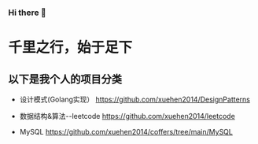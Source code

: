 ### Hi there 👋

<!--
**xuehen2014/xuehen2014** is a ✨ _special_ ✨ repository because its `README.md` (this file) appears on your GitHub profile.

Here are some ideas to get you started:

- 🔭 I’m currently working on ...
- 🌱 I’m currently learning ...
- 👯 I’m looking to collaborate on ...
- 🤔 I’m looking for help with ...
- 💬 Ask me about ...
- 📫 How to reach me: ...
- 😄 Pronouns: ...
- ⚡ Fun fact: ...
-->
# 千里之行，始于足下

以下是我个人的项目分类
----------- 
- 设计模式(Golang实现）
https://github.com/xuehen2014/DesignPatterns
  
- 数据结构&算法--leetcode
https://github.com/xuehen2014/leetcode
  
- MySQL
https://github.com/xuehen2014/coffers/tree/main/MySQL

